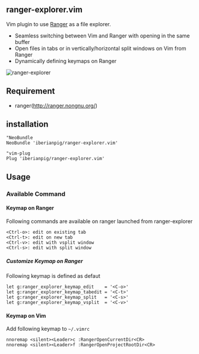 ## ranger-explorer.vim
Vim plugin to use [Ranger](http://ranger.nongnu.org/) as a file explorer.  
* Seamless switching between Vim and Ranger with opening in the same buffer
* Open files in tabs or in vertically/horizontal split windows on Vim from Ranger
* Dynamically defining keymaps on Ranger

![ranger-explorer](https://i.gyazo.com/fb4c28ca7bfc74559b3ba08b02da2c95.gif)

## Requirement

* ranger(http://ranger.nongnu.org/)

## installation

```vim
"NeoBundle
NeoBundle 'iberianpig/ranger-explorer.vim'

"vim-plug
Plug 'iberianpig/ranger-explorer.vim'
```

## Usage

### Available Command

#### Keymap on Ranger

Following commands are available on ranger launched from ranger-explorer

```
<Ctrl-o>: edit on existing tab
<Ctrl-t>: edit on new tab
<Ctrl-v>: edit with vsplit window
<Ctrl-s>: edit with split window
```

##### Customize Keymap on Ranger

Following keymap is defined as defaut
```vim
let g:ranger_explorer_keymap_edit    = '<C-o>'
let g:ranger_explorer_keymap_tabedit = '<C-t>'
let g:ranger_explorer_keymap_split   = '<C-s>'
let g:ranger_explorer_keymap_vsplit  = '<C-v>'
```

#### Keymap on Vim

Add following keymap to `~/.vimrc`
```vim
nnoremap <silent><Leader>c :RangerOpenCurrentDir<CR>
nnoremap <silent><Leader>f :RangerOpenProjectRootDir<CR>
```
